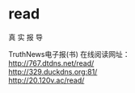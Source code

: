 # read
真 实 报 导
<p>TruthNews电子报(书) 在线阅读网址：<br />
  <a href="http://767.dtdns.net/read/" target="_blank">http://767.dtdns.net/read/</a><br />
  <a href="http://329.duckdns.org:81/" target="_blank">http://329.duckdns.org:81/</a><br />
<a href="http://20.120v.ac/read/" target="_blank">http://20.120v.ac/read/ </a>
</p>
